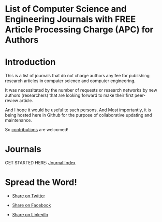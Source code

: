# List of Computer Science and Engineering Journals with FREE Article Processing Charge (APC) for Authors


# Introduction

This is a list of journals that do not charge authors any fee for publishing research articles in computer science and computer engineering.

It was necessitated by the number of requests or research networks by new authors (researchers) that are looking forward to make their first peer-review article.

And I hope it would be useful to such persons. And Most importantly, it is being hosted here in Github for the purpose of collaborative updating and maintenance.

So [contributions](https://github.com/xeroxism/free-apc-computer-science-journals/blob/main/CONTRIBUTING.md) are welcomed!


# Journals
GET STARTED HERE: [Journal Index](https://github.com/xeroxism/free-apc-computer-science-journals/blob/main/journals/free-apc-computer-science-journals.md)
 
 

# Spread the Word!

- [Share on Twitter](https://twitter.com/intent/tweet?text=https%3A//github.com/xeroxism/free-apc-computer-science-journals)

- [Share on Facebook](https://www.facebook.com/sharer/sharer.php?u=https%3A//github.com/xeroxism/free-apc-computer-science-journals )

- [Share on LinkedIn](https://www.linkedin.com/shareArticle?mini=true&url=https%3A//github.com/xeroxism/free-apc-computer-science-journals&title=List%20of%20Computer%20Science%20and%20Engineering%20Journals%20with%20FREE%20Article%20Processing%20Charge%20(APC)%20for%20Authors&summary=&source= )



